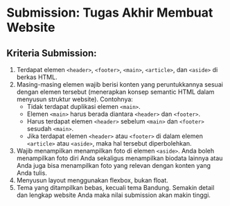 # Submission: Tugas Akhir Membuat Website

## Kriteria Submission:

1. Terdapat elemen `<header>`, `<footer>`, `<main>`, `<article>`, dan `<aside>` di berkas HTML.
2. Masing-masing elemen wajib berisi konten yang peruntukkannya sesuai dengan elemen tersebut (menerapkan konsep semantic HTML dalam menyusun struktur website).
   Contohnya:
   - Tidak terdapat duplikasi elemen `<main>`.
   - Elemen `<main>` harus berada diantara `<header>` dan `<footer>`.
   - Harus terdapat elemen `<header>` sebelum `<main>` dan `<footer>` sesudah `<main>`.
   - Jika terdapat elemen `<header>` atau `<footer>` di dalam elemen `<article>` atau `<aside>`, maka hal tersebut diperbolehkan.
3. Wajib menampilkan menampilkan foto di elemen `<aside>`. Anda boleh menampilkan foto diri Anda sekaligus menampilkan biodata lainnya atau Anda juga bisa menampilkan foto yang relevan dengan konten yang Anda tulis.
4. Menyusun layout menggunakan flexbox, bukan float.
5. Tema yang ditampilkan bebas, kecuali tema Bandung.
   Semakin detail dan lengkap website Anda maka nilai submission akan makin tinggi.

